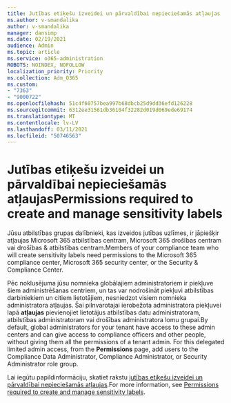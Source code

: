 ```yaml
---
title: Jutības etiķešu izveidei un pārvaldībai nepieciešamās atļaujas
ms.author: v-smandalika
author: v-smandalika
manager: dansimp
ms.date: 02/19/2021
audience: Admin
ms.topic: article
ms.service: o365-administration
ROBOTS: NOINDEX, NOFOLLOW
localization_priority: Priority
ms.collection: Adm_O365
ms.custom:
- "7363"
- "9000722"
ms.openlocfilehash: 51c4f60757bea997b68dbcb25d9dd36efd126228
ms.sourcegitcommit: 6312ee31561db36104f32282d019d069ede69174
ms.translationtype: MT
ms.contentlocale: lv-LV
ms.lasthandoff: 03/11/2021
ms.locfileid: "50746563"
---
```

# <a name="permissions-required-to-create-and-manage-sensitivity-labels"></a><span data-ttu-id="30b53-102">Jutības etiķešu izveidei un pārvaldībai nepieciešamās atļaujas</span><span class="sxs-lookup"><span data-stu-id="30b53-102">Permissions required to create and manage sensitivity labels</span></span>

<span data-ttu-id="30b53-103">Jūsu atbilstības grupas dalībnieki, kas izveidos jutības uzlīmes, ir jāpiešķir atļaujas Microsoft 365 atbilstības centram, Microsoft 365 drošības centram vai drošības & atbilstības centram.</span><span class="sxs-lookup"><span data-stu-id="30b53-103">Members of your compliance team who will create sensitivity labels need permissions to the Microsoft 365 compliance center, Microsoft 365 security center, or the Security & Compliance Center.</span></span>

<span data-ttu-id="30b53-104">Pēc noklusējuma jūsu nomnieka globālajiem administratoriem ir piekļuve šiem administrēšanas centriem, un tas var nodrošināt piekļuvi atbilstības darbiniekiem un citiem lietotājiem, nesniedzot visiem nomnieka administratora atļaujas. Šai pilnvarotajai ierobežota administratora piekļuvei lapā **atļaujas** pievienojiet lietotājus atbilstības datu administratoram, atbilstības administratoram vai drošības administratora lomu grupai.</span><span class="sxs-lookup"><span data-stu-id="30b53-104">By default, global administrators for your tenant have access to these admin centers and can give access to compliance officers and other people, without giving them all the permissions of a tenant admin. For this delegated limited admin access, from the **Permissions** page, add users to the Compliance Data Administrator, Compliance Administrator, or Security Administrator role group.</span></span>

<span data-ttu-id="30b53-105">Lai iegūtu papildinformāciju, skatiet rakstu [jutības etiķešu izveidei un pārvaldībai nepieciešamās atļaujas](https://docs.microsoft.com/microsoft-365/compliance/get-started-with-sensitivity-labels).</span><span class="sxs-lookup"><span data-stu-id="30b53-105">For more information, see [Permissions required to create and manage sensitivity labels](https://docs.microsoft.com/microsoft-365/compliance/get-started-with-sensitivity-labels).</span></span>